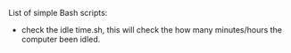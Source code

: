 List of simple Bash scripts:
- check the idle time.sh, this will check the how many minutes/hours the computer been idled.
